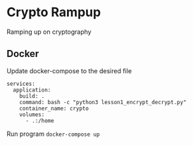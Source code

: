 # Crypto Rampup
Ramping up on cryptography

## Docker
Update docker-compose to the desired file
```
services:
  application:
    build: .
    command: bash -c "python3 lesson1_encrypt_decrypt.py"
    container_name: crypto
    volumes:
      - .:/home
```

Run program
`docker-compose up`